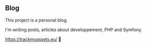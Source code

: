 ## Blog

This project is a personal blog.

I'm writing posts, articles about developpement, PHP and Symfony.

https://trackmyassets.eu/  🚀
